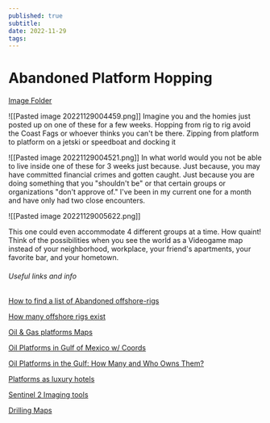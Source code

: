 ```yaml
---
published: true
subtitle: 
date: 2022-11-29
tags: 
---
```


# Abandoned Platform Hopping

[Image Folder](https://www.are.na/image-consultant/hydrostate)

![[Pasted image 20221129004459.png]] 
Imagine you and the homies just posted up on one of these for a few weeks. Hopping from rig to rig avoid the Coast Fags or whoever thinks you can't be there. Zipping from platform to platform on a jetski or speedboat and docking it 


![[Pasted image 20221129004521.png]]
In what world would you  not be able to live inside one of these for 3 weeks just because. Just because, you may have committed financial crimes and gotten caught. Just because you are doing something that you "shouldn't be" or that certain groups or organizations "don't approve of." I've been in my current one for a month and have only had two close encounters.


![[Pasted image 20221129005622.png]]

This one could even accommodate 4 different groups at a time. How quaint! Think of the possibilities when you see the world as a Videogame map instead of your neighborhood, workplace, your friend's apartments, your favorite bar, and your hometown.





###### Useful links and info

[How to find a list of Abandoned offshore-rigs](https://www.quora.com/How-can-I-find-a-list-of-abandoned-offshore-oil-rigs-and-run-a-sustainable-living-project?share=1)

[How many offshore rigs exist](https://www.quora.com/How-many-abandoned-offshore-oil-rigs-are-there-and-what-will-be-done-about-them?share=1)

[Oil & Gas platforms Maps](https://www.saltwater-recon.com/oil-gas-platforms-map/)

[Oil Platforms in Gulf of Mexico w/ Coords](https://www.data.bsee.gov/Platform/Files/3060.pdf)

[Oil Platforms in the Gulf: How Many and Who Owns Them?](https://www.deepseanews.com/2010/06/oil-platforms-in-the-gulf-how-many-and-who-owns-them/)

[Platforms as luxury hotels](https://dornob.com/4000-abandoned-oil-rigs-as-luxury-hotels/)

[Sentinel 2 Imaging tools](https://registry.opendata.aws/sentinel-2/)

[ Drilling Maps](https://www.drillingmaps.com/)